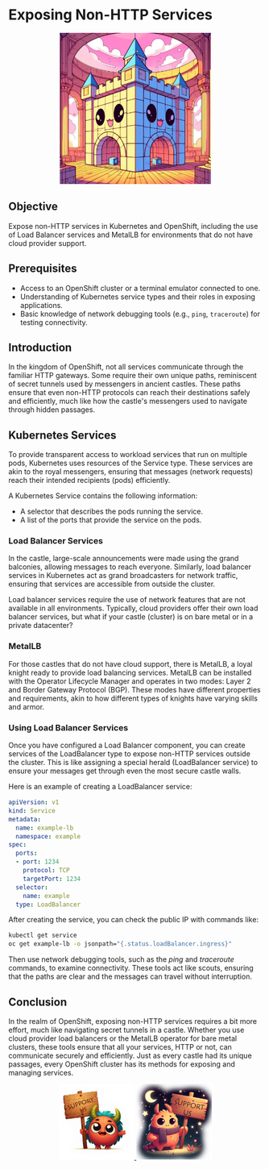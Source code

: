 # Exposing Non-HTTP Services

<div style="text-align:center;">
  <img src="https://github.com/Vitrua/images/blob/main/openshift/nonhttp.jpg?raw=true" alt="nonhttp" width="300" height="300">
</div>

## Objective

Expose non-HTTP services in Kubernetes and OpenShift, including the use of Load Balancer services and MetalLB for environments that do not have cloud provider support.

## Prerequisites

- Access to an OpenShift cluster or a terminal emulator connected to one.
- Understanding of Kubernetes service types and their roles in exposing applications.
- Basic knowledge of network debugging tools (e.g., `ping`, `traceroute`) for testing connectivity.

## Introduction

In the kingdom of OpenShift, not all services communicate through the familiar HTTP gateways. Some require their own unique paths, reminiscent of secret tunnels used by messengers in ancient castles. These paths ensure that even non-HTTP protocols can reach their destinations safely and efficiently, much like how the castle's messengers used to navigate through hidden passages.

## Kubernetes Services

To provide transparent access to workload services that run on multiple pods, Kubernetes uses resources of the Service type. These services are akin to the royal messengers, ensuring that messages (network requests) reach their intended recipients (pods) efficiently.

A Kubernetes Service contains the following information:
- A selector that describes the pods running the service.
- A list of the ports that provide the service on the pods.

### Load Balancer Services

In the castle, large-scale announcements were made using the grand balconies, allowing messages to reach everyone. Similarly, load balancer services in Kubernetes act as grand broadcasters for network traffic, ensuring that services are accessible from outside the cluster.

Load balancer services require the use of network features that are not available in all environments. Typically, cloud providers offer their own load balancer services, but what if your castle (cluster) is on bare metal or in a private datacenter?

### MetalLB

For those castles that do not have cloud support, there is MetalLB, a loyal knight ready to provide load balancing services. MetalLB can be installed with the Operator Lifecycle Manager and operates in two modes: Layer 2 and Border Gateway Protocol (BGP). These modes have different properties and requirements, akin to how different types of knights have varying skills and armor.

### Using Load Balancer Services

Once you have configured a Load Balancer component, you can create services of the LoadBalancer type to expose non-HTTP services outside the cluster. This is like assigning a special herald (LoadBalancer service) to ensure your messages get through even the most secure castle walls.

Here is an example of creating a LoadBalancer service:

```yaml title="example_lb.service.yaml"
apiVersion: v1
kind: Service
metadata:
  name: example-lb
  namespace: example
spec:
  ports:
  - port: 1234
    protocol: TCP
    targetPort: 1234
  selector:
    name: example
  type: LoadBalancer
```

After creating the service, you can check the public IP with commands like:

```bash
kubectl get service
oc get example-lb -o jsonpath="{.status.loadBalancer.ingress}"
```

Then use network debugging tools, such as the *ping* and *traceroute* commands, to examine connectivity. These tools act like scouts, ensuring that the paths are clear and the messages can travel without interruption.

## Conclusion

In the realm of OpenShift, exposing non-HTTP services requires a bit more effort, much like navigating secret tunnels in a castle. Whether you use cloud provider load balancers or the MetalLB operator for bare metal clusters, these tools ensure that all your services, HTTP or not, can communicate securely and efficiently. Just as every castle had its unique passages, every OpenShift cluster has its methods for exposing and managing services.

<div style="text-align:center;">
  <a href="https://patreon.com/Vitrua">
    <img src="https://github.com/Vitrua/images/blob/main/others/supportmonlight.png?raw=true#only-light" alt="support" width="150" height="150">
    <img src="https://github.com/Vitrua/images/blob/main/others/supportmon.png?raw=true#only-dark" alt="support" width="150" height="150">
  </a>
</div>